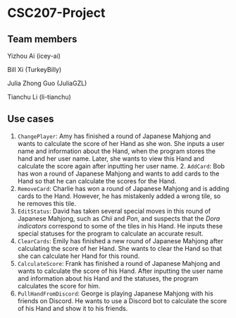 # CSC207-Project

## Team members
Yizhou Ai (icey-ai)

Bill Xi (TurkeyBilly)

Julia Zhong Guo (JuliaGZL)

Tianchu Li (li-tianchu)


## Use cases

1. `ChangePlayer`: Amy has finished a round of Japanese Mahjong and wants to calculate the score of her Hand as she won. She inputs a user name and information about the Hand, when the program stores the hand and her user name. Later, she wants to view this Hand and calculate the score again after inputting her user name.
   2. `AddCard`: Bob has won a round of Japanese Mahjong and wants to add cards to the Hand so that he can calculate the scores for the Hand.
3. `RemoveCard`: Charlie has won a round of Japanese Mahjong and is adding cards to the Hand. However, he has mistakenly added a wrong tile, so he removes this tile.
4. `EditStatus`: David has taken several special moves in this round of Japanese Mahjong, such as _Chii_ and _Pon_, and suspects that the _Dora indicators_ correspond to some of the tiles in his Hand. He inputs these special statuses for the program to calculate an accurate result.
5. `ClearCards`: Emily has finished a new round of Japanese Mahjong after calculating the score of her Hand. She wants to clear the Hand so that she can calculate her Hand for this round.
6. `CalculateScore`: Frank has finished a round of Japanese Mahjong and wants to calculate the score of his Hand. After inputting the user name and information about his Hand and the statuses, the program calculates the score for him.
7. `PullHandFromDiscord`: George is playing Japanese Mahjong with his friends on Discord. He wants to use a Discord bot to calculate the score of his Hand and show it to his friends.
